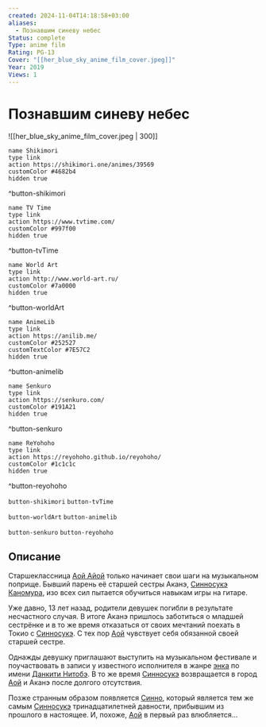 ```yaml
---
created: 2024-11-04T14:18:58+03:00
aliases:
  - Познавшим синеву небес
Status: complete
Type: anime film
Rating: PG-13
Cover: "[[her_blue_sky_anime_film_cover.jpeg]]"
Year: 2019
Views: 1
---
```


# Познавшим синеву небес

![[her_blue_sky_anime_film_cover.jpeg | 300]]

```button
name Shikimori
type link
action https://shikimori.one/animes/39569
customColor #4682b4
hidden true
```
^button-shikimori

```button
name TV Time
type link
action https://www.tvtime.com/
customColor #997f00
hidden true
```
^button-tvTime

```button
name World Art
type link
action http://www.world-art.ru/
customColor #7a0000
hidden true
```
^button-worldArt

```button
name AnimeLib
type link
action https://anilib.me/
customColor #252527
customTextColor #7E57C2
hidden true
```
^button-animelib

```button
name Senkuro
type link
action https://senkuro.com/
customColor #191A21
hidden true
```
^button-senkuro

```button
name ReYohoho
type link
action https://reyohoho.github.io/reyohoho/
customColor #1c1c1c
hidden true
```
^button-reyohoho

`button-shikimori` `button-tvTime`

`button-worldArt` `button-animelib`

`button-senkuro` `button-reyohoho`

## Описание

Старшеклассница [Аой Айой](https://shikimori.one/characters/171192-aoi-aioi) только начинает свои шаги на музыкальном поприще. Бывший парень её старшей сестры Аканэ, [Синносукэ Каномура](https://shikimori.one/characters/171195-shinnosuke-kanomura), изо всех сил пытается обучиться навыкам игры на гитаре.

Уже давно, 13 лет назад, родители девушек погибли в результате несчастного случая. В итоге Аканэ пришлось заботиться о младшей сестрёнке и в то же время отказаться от своих мечтаний поехать в Токио с [Синносукэ](https://shikimori.one/characters/171195-shinnosuke-kanomura). С тех пор [Аой](https://shikimori.one/characters/171192-aoi-aioi) чувствует себя обязанной своей старшей сестре.

Однажды девушку приглашают выступить на музыкальном фестивале и поучаствовать в записи у известного исполнителя в жанре [энка](https://ru.wikipedia.org/wiki/Энка) по имени [Данкити Нитобэ](https://shikimori.one/characters/171194-dankichi-nitobe). В то же время [Синносукэ](https://shikimori.one/characters/171195-shinnosuke-kanomura) возвращается в город [Аой](https://shikimori.one/characters/171192-aoi-aioi) и Аканэ после долгого отсутствия.

Позже странным образом появляется [Синно](https://shikimori.one/characters/183419-shinno), который является тем же самым [Синносукэ](https://shikimori.one/characters/171195-shinnosuke-kanomura) тринадцатилетней давности, прибывшим из прошлого в настоящее. И, похоже, [Аой](https://shikimori.one/characters/171192-aoi-aioi) в первый раз влюбляется...
